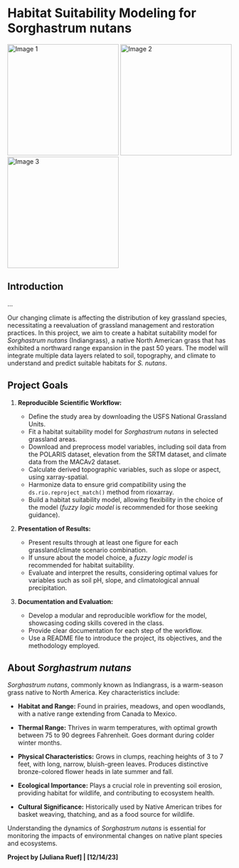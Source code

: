 # Habitat Suitability Modeling for Sorghastrum nutans

<img src="images/image1.jpg" alt="Image 1" width="250"/> <img src="images/image2.jpg" alt="Image 2" width="250"/> <img src="images/image3.jpg" alt="Image 3" width="250"/>

## Introduction

...

Our changing climate is affecting the distribution of key grassland species, necessitating a reevaluation of grassland management and restoration practices. In this project, we aim to create a habitat suitability model for *Sorghastrum nutans* (Indiangrass), a native North American grass that has exhibited a northward range expansion in the past 50 years. The model will integrate multiple data layers related to soil, topography, and climate to understand and predict suitable habitats for *S. nutans*.

## Project Goals

1. **Reproducible Scientific Workflow:**
   - Define the study area by downloading the USFS National Grassland Units.
   - Fit a habitat suitability model for *Sorghastrum nutans* in selected grassland areas.
   - Download and preprocess model variables, including soil data from the POLARIS dataset, elevation from the SRTM dataset, and climate data from the MACAv2 dataset.
   - Calculate derived topographic variables, such as slope or aspect, using xarray-spatial.
   - Harmonize data to ensure grid compatibility using the `ds.rio.reproject_match()` method from rioxarray.
   - Build a habitat suitability model, allowing flexibility in the choice of the model (*fuzzy logic model* is recommended for those seeking guidance).

2. **Presentation of Results:**
   - Present results through at least one figure for each grassland/climate scenario combination.
   - If unsure about the model choice, a *fuzzy logic model* is recommended for habitat suitability.
   - Evaluate and interpret the results, considering optimal values for variables such as soil pH, slope, and climatological annual precipitation.

3. **Documentation and Evaluation:**
   - Develop a modular and reproducible workflow for the model, showcasing coding skills covered in the class.
   - Provide clear documentation for each step of the workflow.
   - Use a README file to introduce the project, its objectives, and the methodology employed.

## About *Sorghastrum nutans*

*Sorghastrum nutans*, commonly known as Indiangrass, is a warm-season grass native to North America. Key characteristics include:

- **Habitat and Range:** Found in prairies, meadows, and open woodlands, with a native range extending from Canada to Mexico.
  
- **Thermal Range:** Thrives in warm temperatures, with optimal growth between 75 to 90 degrees Fahrenheit. Goes dormant during colder winter months.

- **Physical Characteristics:** Grows in clumps, reaching heights of 3 to 7 feet, with long, narrow, bluish-green leaves. Produces distinctive bronze-colored flower heads in late summer and fall.

- **Ecological Importance:** Plays a crucial role in preventing soil erosion, providing habitat for wildlife, and contributing to ecosystem health.

- **Cultural Significance:** Historically used by Native American tribes for basket weaving, thatching, and as a food source for wildlife.

Understanding the dynamics of *Sorghastrum nutans* is essential for monitoring the impacts of environmental changes on native plant species and ecosystems.

**Project by [Juliana Ruef] | [12/14/23]**


